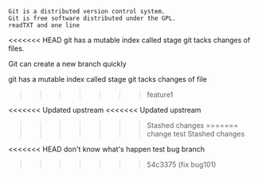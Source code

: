 ```
Git is a distributed version control system.
Git is free software distributed under the GPL.
readTXT and one line
```

<<<<<<< HEAD
git has a mutable index called stage git tacks changes of files.

Git  can create  a new branch quickly

git has a mutable index called stage git tacks changes of file
>>>>>>> feature1

<<<<<<< Updated upstream
<<<<<<< Updated upstream
>>>>>>> Stashed changes
=======
change test 
>>>>>>> Stashed changes

<<<<<<< HEAD
don't know what's happen  test bug branch

>>>>>>> 54c3375 (fix bug101)
